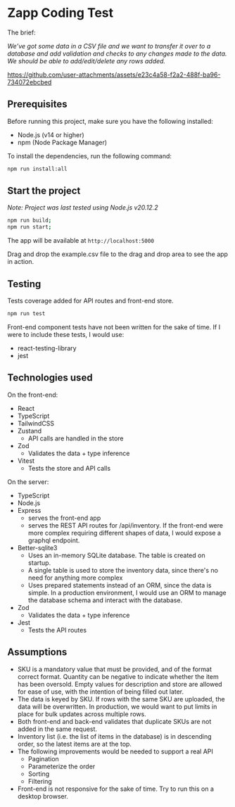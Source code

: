 # Zapp Coding Test
The brief:

_We’ve got some data in a CSV file and we want to transfer it over to a database and add validation and checks to any changes made to the data. We should be able to add/edit/delete any rows added._

https://github.com/user-attachments/assets/e23c4a58-f2a2-488f-ba96-734072ebcbed


## Prerequisites

Before running this project, make sure you have the following installed:
- Node.js (v14 or higher)
- npm (Node Package Manager)

To install the dependencies, run the following command:

```bash
npm run install:all
```

## Start the project

_Note: Project was last tested using Node.js v20.12.2_

```bash
npm run build;
npm run start;
```

The app will be available at `http://localhost:5000`

Drag and drop the example.csv file to the drag and drop area to see the app in action.

## Testing
Tests coverage added for API routes and front-end store.

```bash
npm run test
```

Front-end component tests have not been written for the sake of time. If I were to include these tests, I would use:
- react-testing-library
- jest

## Technologies used

On the front-end:
- React
- TypeScript
- TailwindCSS
- Zustand
  - API calls are handled in the store
- Zod
  - Validates the data + type inference
- Vitest
  - Tests the store and API calls

On the server:
- TypeScript
- Node.js
- Express
  - serves the front-end app
  - serves the REST API routes for /api/inventory. If the front-end were more complex requiring different shapes of data, I would expose a graphql endpoint.
- Better-sqlite3
  - Uses an in-memory SQLite database. The table is created on startup.
  - A single table is used to store the inventory data, since there's no need for anything more complex
  - Uses prepared statements instead of an ORM, since the data is simple. In a production environment, I would use an ORM to manage the database schema and interact with the database.
- Zod
  - Validates the data + type inference
- Jest
  - Tests the API routes

## Assumptions
- SKU is a mandatory value that must be provided, and of the format correct format. Quantity can be negative to indicate whether the item has been oversold. Empty values for description and store are allowed for ease of use, with the intention of being filled out later.
- The data is keyed by SKU. If rows with the same SKU are uploaded, the data will be overwritten. In production, we would want to put limits in place for bulk updates across multiple rows.
- Both front-end and back-end validates that duplicate SKUs are not added in the same request.
- Inventory list (i.e. the list of items in the database) is in descending order, so the latest items are at the top. 
- The following improvements would be needed to support a real API
    - Pagination
    - Parameterize the order
    - Sorting
    - Filtering
- Front-end is not responsive for the sake of time. Try to run this on a desktop browser.

